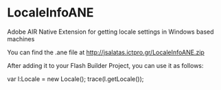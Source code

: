 # LocaleInfoANE
Adobe AIR Native Extension for getting locale settings in Windows based machines


You can find the .ane file at http://jsalatas.ictpro.gr/LocaleInfoANE.zip

After adding it to your Flash Builder Project, you can use it as follows:

var l:Locale = new Locale();
trace(l.getLocale());

